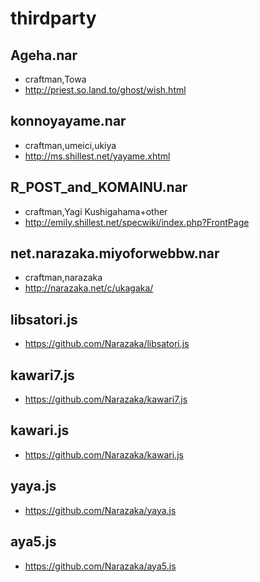 # thirdparty

## Ageha.nar
+ craftman,Towa
+ http://priest.so.land.to/ghost/wish.html

## konnoyayame.nar
+ craftman,umeici,ukiya
+ http://ms.shillest.net/yayame.xhtml

## R_POST_and_KOMAINU.nar
+ craftman,Yagi Kushigahama+other
+ http://emily.shillest.net/specwiki/index.php?FrontPage

## net.narazaka.miyoforwebbw.nar
+ craftman,narazaka
+ http://narazaka.net/c/ukagaka/

## libsatori.js
+ https://github.com/Narazaka/libsatori.js

## kawari7.js
+ https://github.com/Narazaka/kawari7.js

## kawari.js
+ https://github.com/Narazaka/kawari.js

## yaya.js
+ https://github.com/Narazaka/yaya.js

## aya5.js
+ https://github.com/Narazaka/aya5.js

